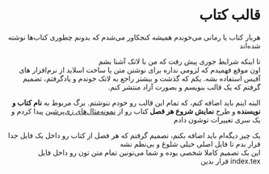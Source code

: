 <div dir="rtl",>
<h1>
قالب کتاب
</h1>

<p>
هربار کتاب یا رمانی می‌خوندم
همیشه کنجکاور می‌شدم که بدونم چطوری کتاب‌ها نوشته شده‌اند
</p>

<p>
تا اینکه شرایط جوری پیش رفت که من با لاتک آشنا بشم </br>
اون موقع فهمیدم که لزومی نداره برای نوشتن متن یا ساخت اسلاید از نرم‌افزار های آفیس استفاده بشه.
یکم که گذشت و بیشتر راجع به لاتک خوندم و یاد‌گرفتم، تضمیم گرفتم که یک قالب بنویسم و بصورت آزاد منتشر کنم.
</p>

<p>
البته اینم باید اضافه کنم، که تمام این قالب رو خودم ننوشتم. برگ مربوط به
<b>
نام کتاب و نویسنده
</b>
و طرح 
<b>
نمایش شروع هر فصل
</b>
کتاب رو از 
<a href="http://parsilatex.com/examples/">نمونه‌مثال‌های زی‌پرشین</a>
پیدا کردم و یک سری تغییرات توشون دادم
</p>

<p>
یک چیز دیگه‌ام باید اضافه بکنم، تصمیم گرفتم که هر فصل از کتاب رو داخل یک فایل جدا قرار بدم
تا فایل اصلی خیلی شلوغ و بی‌نظم نشه </br>
این یک تصمیم کاملا شخصی بوده و شما می‌تونین تمام متن تون رو داخل فایل index.tex
قرار بدین
</p>
</div>
